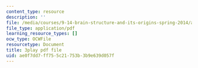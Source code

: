 ```yaml
---
content_type: resource
description: ''
file: /media/courses/9-14-brain-structure-and-its-origins-spring-2014/ae0f7dd7ff755c21753b3b9e639d057f_555122.pdf
file_type: application/pdf
learning_resource_types: []
ocw_type: OCWFile
resourcetype: Document
title: 3play pdf file
uid: ae0f7dd7-ff75-5c21-753b-3b9e639d057f
---
```

